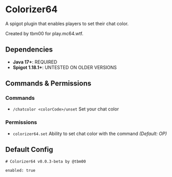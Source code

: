 # Colorizer64
A spigot plugin that enables players to set their chat color.

Created by tbm00 for play.mc64.wtf.

## Dependencies
- **Java 17+**: REQUIRED
- **Spigot 1.18.1+**: UNTESTED ON OLDER VERSIONS

## Commands & Permissions
### Commands
- `/chatcolor <colorCode>/unset` Set your chat color

### Permissions
- `colorizer64.set` Ability to set chat color with the command *(Default: OP)*

## Default Config
```
# Colorizer64 v0.0.3-beta by @tbm00

enabled: true
```